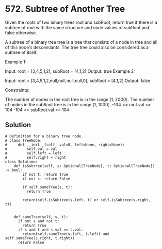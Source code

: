 # 572. Subtree of Another Tree
Given the roots of two binary trees root and subRoot, return true if there is a subtree of root with the same structure and node values of subRoot and false otherwise.

A subtree of a binary tree tree is a tree that consists of a node in tree and all of this node's descendants. The tree tree could also be considered as a subtree of itself.

 

Example 1:


Input: root = [3,4,5,1,2], subRoot = [4,1,2]
Output: true
Example 2:


Input: root = [3,4,5,1,2,null,null,null,null,0], subRoot = [4,1,2]
Output: false
 

Constraints:

The number of nodes in the root tree is in the range [1, 2000].
The number of nodes in the subRoot tree is in the range [1, 1000].
-104 <= root.val <= 104
-104 <= subRoot.val <= 104
## Solution
```
# Definition for a binary tree node.
# class TreeNode:
#     def __init__(self, val=0, left=None, right=None):
#         self.val = val
#         self.left = left
#         self.right = right
class Solution:
    def isSubtree(self, s: Optional[TreeNode], t: Optional[TreeNode]) -> bool:
        if not t: return True
        if not s: return False

        if self.sameTree(s, t):
          return True
        
        return(self.isSubtree(s.left, t) or self.isSubtree(s.right, t))

      
    def sameTree(self, s, t):
      if not s and not t:
        return True
      if s and t and s.val == t.val:
        return(self.sameTree(s.left, t.left) and self.sameTree(s.right, t.right))
      return False
```